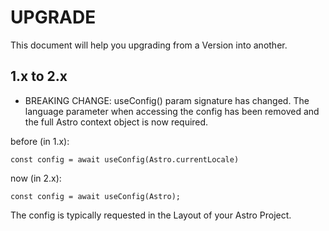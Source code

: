 # UPGRADE

This document will help you upgrading from a Version into another.

## 1.x to 2.x

- BREAKING CHANGE: useConfig() param signature has changed. The language parameter when accessing the config has been removed and the full Astro context object is now required.

before (in 1.x):

```astro
const config = await useConfig(Astro.currentLocale)
```

now (in 2.x):

```astro
const config = await useConfig(Astro);
```

The config is typically requested in the Layout of your Astro Project.
